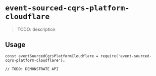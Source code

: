 # `event-sourced-cqrs-platform-cloudflare`

> TODO: description

## Usage

```
const eventSourcedCqrsPlatformCloudflare = require('event-sourced-cqrs-platform-cloudflare');

// TODO: DEMONSTRATE API
```

